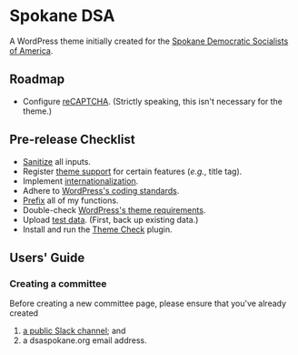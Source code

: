 # Spokane DSA

A WordPress theme initially created for the [Spokane Democratic Socialists of America](https://www.dsaspokane.org).

## Roadmap

* Configure [reCAPTCHA](https://contactform7.com/recaptcha/). (Strictly speaking, this isn't necessary for the theme.)

## Pre-release Checklist

* [Sanitize](https://codex.wordpress.org/Data_Validation) all inputs.
* Register [theme support](https://developer.wordpress.org/reference/functions/add_theme_support/) for certain features (*e.g.*, title tag).
* Implement [internationalization](https://developer.wordpress.org/themes/functionality/internationalization/).
* Adhere to [WordPress's coding standards](https://make.wordpress.org/core/handbook/best-practices/coding-standards/).
* [Prefix](https://themereview.co/prefix-all-the-things/) all of my functions.
* Double-check [WordPress's theme requirements](https://make.wordpress.org/themes/handbook/review/required/).
* Upload [test data](https://codex.wordpress.org/Theme_Unit_Test). (First, back up existing data.)
* Install and run the [Theme Check](https://wordpress.org/plugins/theme-check/) plugin.

## Users' Guide

### Creating a committee

Before creating a new committee page, please ensure that you've already created

1. [a public Slack channel](https://get.slack.help/hc/en-us/articles/201402297-Create-a-channel); and
2. a dsaspokane.org email address.